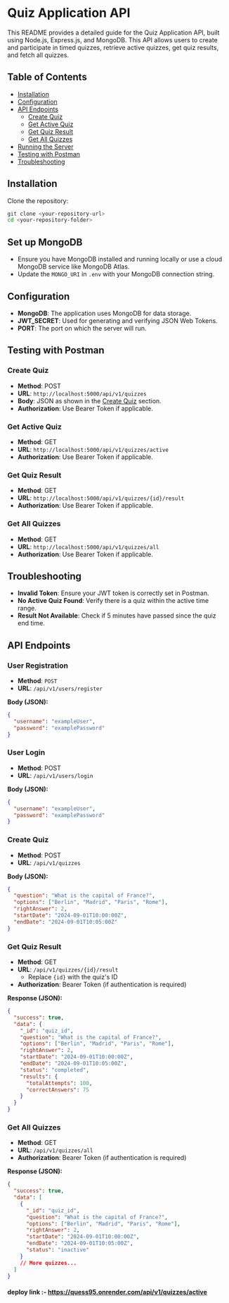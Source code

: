 # Quiz Application API

This README provides a detailed guide for the Quiz Application API, built using Node.js, Express.js, and MongoDB. This API allows users to create and participate in timed quizzes, retrieve active quizzes, get quiz results, and fetch all quizzes.

## Table of Contents
- [Installation](#installation)
- [Configuration](#configuration)
- [API Endpoints](#api-endpoints)
  - [Create Quiz](#create-quiz)
  - [Get Active Quiz](#get-active-quiz)
  - [Get Quiz Result](#get-quiz-result)
  - [Get All Quizzes](#get-all-quizzes)
- [Running the Server](#running-the-server)
- [Testing with Postman](#testing-with-postman)
- [Troubleshooting](#troubleshooting)


## Installation

Clone the repository:

```bash
git clone <your-repository-url>
cd <your-repository-folder>
```

## Set up MongoDB

- Ensure you have MongoDB installed and running locally or use a cloud MongoDB service like MongoDB Atlas.
- Update the `MONGO_URI` in `.env` with your MongoDB connection string.

## Configuration

- **MongoDB**: The application uses MongoDB for data storage.
- **JWT_SECRET**: Used for generating and verifying JSON Web Tokens.
- **PORT**: The port on which the server will run.


## Testing with Postman

### Create Quiz

- **Method**: POST
- **URL**: `http://localhost:5000/api/v1/quizzes`
- **Body**: JSON as shown in the [Create Quiz](#create-quiz) section.
- **Authorization**: Use Bearer Token if applicable.

### Get Active Quiz

- **Method**: GET
- **URL**: `http://localhost:5000/api/v1/quizzes/active`
- **Authorization**: Use Bearer Token if applicable.

### Get Quiz Result

- **Method**: GET
- **URL**: `http://localhost:5000/api/v1/quizzes/{id}/result`
- **Authorization**: Use Bearer Token if applicable.

### Get All Quizzes

- **Method**: GET
- **URL**: `http://localhost:5000/api/v1/quizzes/all`
- **Authorization**: Use Bearer Token if applicable.

## Troubleshooting

- **Invalid Token**: Ensure your JWT token is correctly set in Postman.
- **No Active Quiz Found**: Verify there is a quiz within the active time range.
- **Result Not Available**: Check if 5 minutes have passed since the quiz end time.



## API Endpoints



### User Registration

- **Method**: `POST`
- **URL**: `/api/v1/users/register`

**Body (JSON):**

```json
{
  "username": "exampleUser",
  "password": "examplePassword"
}
```

### User Login

- **Method**: POST
- **URL**: `/api/v1/users/login`

**Body (JSON):**

```json
{
  "username": "exampleUser",
  "password": "examplePassword"
}
```



### Create Quiz

- **Method**: POST
- **URL**: `/api/v1/quizzes`

**Body (JSON):**

```json
{
  "question": "What is the capital of France?",
  "options": ["Berlin", "Madrid", "Paris", "Rome"],
  "rightAnswer": 2,
  "startDate": "2024-09-01T10:00:00Z",
  "endDate": "2024-09-01T10:05:00Z"
}
```


### Get Quiz Result

- **Method**: GET
- **URL**: `/api/v1/quizzes/{id}/result`
  - Replace `{id}` with the quiz's ID
- **Authorization**: Bearer Token (if authentication is required)

**Response (JSON):**

```json
{
  "success": true,
  "data": {
    "_id": "quiz_id",
    "question": "What is the capital of France?",
    "options": ["Berlin", "Madrid", "Paris", "Rome"],
    "rightAnswer": 2,
    "startDate": "2024-09-01T10:00:00Z",
    "endDate": "2024-09-01T10:05:00Z",
    "status": "completed",
    "results": {
      "totalAttempts": 100,
      "correctAnswers": 75
    }
  }
}
```

### Get All Quizzes

- **Method**: GET
- **URL**: `/api/v1/quizzes/all`
- **Authorization**: Bearer Token (if authentication is required)

**Response (JSON):**

```json
{
  "success": true,
  "data": [
    {
      "_id": "quiz_id",
      "question": "What is the capital of France?",
      "options": ["Berlin", "Madrid", "Paris", "Rome"],
      "rightAnswer": 2,
      "startDate": "2024-09-01T10:00:00Z",
      "endDate": "2024-09-01T10:05:00Z",
      "status": "inactive"
    }
    // More quizzes...
  ]
}
```

#### deploy link :- https://quess95.onrender.com/api/v1/quizzes/active
